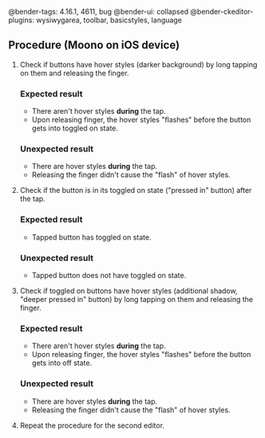 @bender-tags: 4.16.1, 4611, bug
@bender-ui: collapsed
@bender-ckeditor-plugins: wysiwygarea, toolbar, basicstyles, language

## Procedure (Moono on iOS device)

1. Check if buttons have hover styles (darker background) by long tapping on them and releasing the finger.

	### Expected result

	* There aren't hover styles **during** the tap.
	* Upon releasing finger, the hover styles "flashes" before the button gets into toggled on state.

	### Unexpected result

	* There are hover styles **during** the tap.
	* Releasing the finger didn't cause the "flash" of hover styles.

2. Check if the button is in its toggled on state ("pressed in" button) after the tap.

	### Expected result

	* Tapped button has toggled on state.

	### Unexpected result

	* Tapped button does not have toggled on state.

3. Check if toggled on buttons have hover styles (additional shadow, "deeper pressed in" button) by long tapping on them and releasing the finger.

	### Expected result

	* There aren't hover styles **during** the tap.
	* Upon releasing finger, the hover styles "flashes" before the button gets into off state.

	### Unexpected result

	* There are hover styles **during** the tap.
	* Releasing the finger didn't cause the "flash" of hover styles.

4. Repeat the procedure for the second editor.
